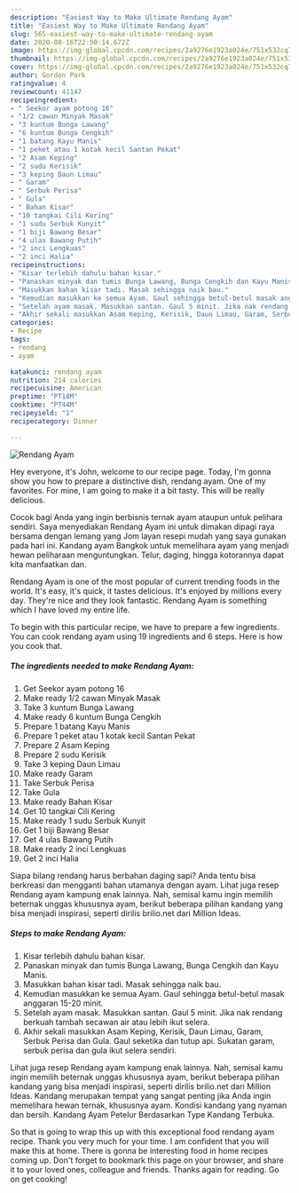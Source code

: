 ```yaml
---
description: "Easiest Way to Make Ultimate Rendang Ayam"
title: "Easiest Way to Make Ultimate Rendang Ayam"
slug: 565-easiest-way-to-make-ultimate-rendang-ayam
date: 2020-08-16T22:50:14.672Z
image: https://img-global.cpcdn.com/recipes/2a9276e1923a024e/751x532cq70/rendang-ayam-resipi-foto-utama.jpg
thumbnail: https://img-global.cpcdn.com/recipes/2a9276e1923a024e/751x532cq70/rendang-ayam-resipi-foto-utama.jpg
cover: https://img-global.cpcdn.com/recipes/2a9276e1923a024e/751x532cq70/rendang-ayam-resipi-foto-utama.jpg
author: Gordon Park
ratingvalue: 4
reviewcount: 41147
recipeingredient:
- " Seekor ayam potong 16"
- "1/2 cawan Minyak Masak"
- "3 kuntum Bunga Lawang"
- "6 kuntum Bunga Cengkih"
- "1 batang Kayu Manis"
- "1 peket atau 1 kotak kecil Santan Pekat"
- "2 Asam Keping"
- "2 sudu Kerisik"
- "3 keping Daun Limau"
- " Garam"
- " Serbuk Perisa"
- " Gula"
- " Bahan Kisar"
- "10 tangkai Cili Kering"
- "1 sudu Serbuk Kunyit"
- "1 biji Bawang Besar"
- "4 ulas Bawang Putih"
- "2 inci Lengkuas"
- "2 inci Halia"
recipeinstructions:
- "Kisar terlebih dahulu bahan kisar."
- "Panaskan minyak dan tumis Bunga Lawang, Bunga Cengkih dan Kayu Manis."
- "Masukkan bahan kisar tadi. Masak sehingga naik bau."
- "Kemudian masukkan ke semua Ayam. Gaul sehingga betul-betul masak anggaran 15-20 minit."
- "Setelah ayam masak. Masukkan santan. Gaul 5 minit. Jika nak rendang berkuah tambah secawan air atau lebih ikut selera."
- "Akhir sekali masukkan Asam Keping, Kerisik, Daun Limau, Garam, Serbuk Perisa dan Gula. Gaul seketika dan tutup api. Sukatan garam, serbuk perisa dan gula ikut selera sendiri."
categories:
- Recipe
tags:
- rendang
- ayam

katakunci: rendang ayam 
nutrition: 214 calories
recipecuisine: American
preptime: "PT18M"
cooktime: "PT44M"
recipeyield: "1"
recipecategory: Dinner

---
```



![Rendang Ayam](https://img-global.cpcdn.com/recipes/2a9276e1923a024e/751x532cq70/rendang-ayam-resipi-foto-utama.jpg)

Hey everyone, it's John, welcome to our recipe page. Today, I'm gonna show you how to prepare a distinctive dish, rendang ayam. One of my favorites. For mine, I am going to make it a bit tasty. This will be really delicious.

Cocok bagi Anda yang ingin berbisnis ternak ayam ataupun untuk pelihara sendiri. Saya menyediakan Rendang Ayam ini untuk dimakan dipagi raya bersama dengan lemang yang Jom layan resepi mudah yang saya gunakan pada hari ini. Kandang ayam Bangkok untuk memelihara ayam yang menjadi hewan peliharaan menguntungkan. Telur, daging, hingga kotorannya dapat kita manfaatkan dan.

Rendang Ayam is one of the most popular of current trending foods in the world. It's easy, it's quick, it tastes delicious. It's enjoyed by millions every day. They're nice and they look fantastic. Rendang Ayam is something which I have loved my entire life.


To begin with this particular recipe, we have to prepare a few ingredients. You can cook rendang ayam using 19 ingredients and 6 steps. Here is how you cook that.

<!--inarticleads1-->

##### The ingredients needed to make Rendang Ayam:

1. Get  Seekor ayam potong 16
1. Make ready 1/2 cawan Minyak Masak
1. Take 3 kuntum Bunga Lawang
1. Make ready 6 kuntum Bunga Cengkih
1. Prepare 1 batang Kayu Manis
1. Prepare 1 peket atau 1 kotak kecil Santan Pekat
1. Prepare 2 Asam Keping
1. Prepare 2 sudu Kerisik
1. Take 3 keping Daun Limau
1. Make ready  Garam
1. Take  Serbuk Perisa
1. Take  Gula
1. Make ready  Bahan Kisar
1. Get 10 tangkai Cili Kering
1. Make ready 1 sudu Serbuk Kunyit
1. Get 1 biji Bawang Besar
1. Get 4 ulas Bawang Putih
1. Make ready 2 inci Lengkuas
1. Get 2 inci Halia


Siapa bilang rendang harus berbahan daging sapi? Anda tentu bisa berkreasi dan mengganti bahan utamanya dengan ayam. Lihat juga resep Rendang ayam kampung enak lainnya. Nah, semisal kamu ingin memilih beternak unggas khususnya ayam, berikut beberapa pilihan kandang yang bisa menjadi inspirasi, seperti dirilis brilio.net dari Million Ideas. 

<!--inarticleads2-->

##### Steps to make Rendang Ayam:

1. Kisar terlebih dahulu bahan kisar.
1. Panaskan minyak dan tumis Bunga Lawang, Bunga Cengkih dan Kayu Manis.
1. Masukkan bahan kisar tadi. Masak sehingga naik bau.
1. Kemudian masukkan ke semua Ayam. Gaul sehingga betul-betul masak anggaran 15-20 minit.
1. Setelah ayam masak. Masukkan santan. Gaul 5 minit. Jika nak rendang berkuah tambah secawan air atau lebih ikut selera.
1. Akhir sekali masukkan Asam Keping, Kerisik, Daun Limau, Garam, Serbuk Perisa dan Gula. Gaul seketika dan tutup api. Sukatan garam, serbuk perisa dan gula ikut selera sendiri.


Lihat juga resep Rendang ayam kampung enak lainnya. Nah, semisal kamu ingin memilih beternak unggas khususnya ayam, berikut beberapa pilihan kandang yang bisa menjadi inspirasi, seperti dirilis brilio.net dari Million Ideas. Kandang merupakan tempat yang sangat penting jika Anda ingin memelihara hewan ternak, khususnya ayam. Kondisi kandang yang nyaman dan bersih. Kandang Ayam Petelur Berdasarkan Type Kandang Terbuka. 

So that is going to wrap this up with this exceptional food rendang ayam recipe. Thank you very much for your time. I am confident that you will make this at home. There is gonna be interesting food in home recipes coming up. Don't forget to bookmark this page on your browser, and share it to your loved ones, colleague and friends. Thanks again for reading. Go on get cooking!
